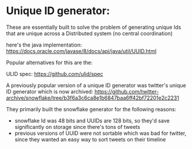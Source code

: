 # Unique ID generator:

These are essentially built to solve the problem of generating unique Ids that are unique across a Distributed system (no central coordination)


here's the java implementation: https://docs.oracle.com/javase/8/docs/api/java/util/UUID.html

Popular alternatives for this are  the:

ULID spec: https://github.com/ulid/spec


A previously popular version of a unique ID generator was twitter's unique ID generator which is now archived: https://github.com/twitter-archive/snowflake/tree/b3f6a3c6ca8e1b6847baa6ff42bf72201e2c2231


They primarily built the snowflake generator for the following reasons:

- snowflake Id was 48 bits and UUIDs are 128 bits, so they'd save significantly on storage since there's tons of tweets
- previous versions of UUID were not sortable which was bad for twitter, since they wanted an easy way to sort tweets on their timeline